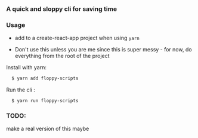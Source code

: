 ### A quick and sloppy cli for saving time

### Usage

- add to a create-react-app project when using `yarn`

- Don't use this unless you are me since this is super messy - for now, do everything from the root of the project

Install with yarn:

```sh
  $ yarn add floppy-scripts
```

Run the cli :

```
  $ yarn run floppy-scripts
```

### TODO:

make a real version of this maybe
